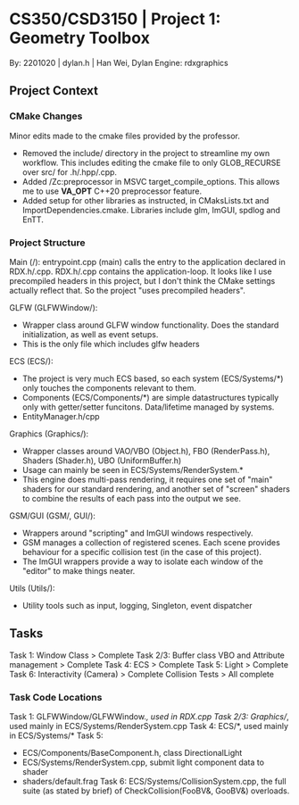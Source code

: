 # CS350/CSD3150 | Project 1: Geometry Toolbox
By: 2201020 | dylan.h | Han Wei, Dylan
Engine: rdxgraphics

## Project Context
### CMake Changes
Minor edits made to the cmake files provided by the professor.
- Removed the include/ directory in the project to streamline my own workflow. This includes editing the cmake file to only GLOB_RECURSE over src/ for .h/.hpp/.cpp.
- Added /Zc:preprocessor in MSVC target_compile_options. This allows me to use __VA_OPT__ C++20 preprocessor feature.
- Added setup for other libraries as instructed, in CMaksLists.txt and ImportDependencies.cmake. Libraries include glm, ImGUI, spdlog and EnTT.
### Project Structure
Main (/):
entrypoint.cpp (main) calls the entry to the application declared in RDX.h/.cpp.
RDX.h/.cpp contains the application-loop.
It looks like I use precompiled headers in this project, but I don't think the CMake settings actually reflect that. So the project "uses precompiled headers".

GLFW (GLFWWindow/):
- Wrapper class around GLFW window functionality. Does the standard initialization, as well as event setups.
- This is the only file which includes glfw headers

ECS (ECS/):
- The project is very much ECS based, so each system (ECS/Systems/*) only touches the components relevant to them.
- Components (ECS/Components/*) are simple datastructures typically only with getter/setter funcitons. Data/lifetime managed by systems.
- EntityManager.h/cpp

Graphics (Graphics/):
- Wrapper classes around VAO/VBO (Object.h), FBO (RenderPass.h), Shaders (Shader.h), UBO (UniformBuffer.h)
- Usage can mainly be seen in ECS/Systems/RenderSystem.*
- This engine does multi-pass rendering, it requires one set of "main" shaders for our standard rendering, and another set of "screen" shaders to combine the results of each pass into the output we see.

GSM/GUI (GSM/, GUI/):
- Wrappers around "scripting" and ImGUI windows respectively.
- GSM manages a collection of registered scenes. Each scene provides behaviour for a specific collision test (in the case of this project).
- The ImGUI wrappers provide a way to isolate each window of the "editor" to make things neater.

Utils (Utils/):
- Utility tools such as input, logging, Singleton, event dispatcher

## Tasks
Task 1: Window Class > Complete
Task 2/3: Buffer class VBO and Attribute management > Complete
Task 4: ECS > Complete
Task 5: Light > Complete
Task 6: Interactivity (Camera) > Complete
Collision Tests > All complete
### Task Code Locations
Task 1: GLFWWindow/GLFWWindow.*, used in RDX.cpp
Task 2/3: Graphics/*, used mainly in ECS/Systems/RenderSystem.cpp
Task 4: ECS/*, used mainly in ECS/Systems/\*
Task 5: 
- ECS/Components/BaseComponent.h, class DirectionalLight
- ECS/Systems/RenderSystem.cpp, submit light component data to shader
- shaders/default.frag
Task 6: ECS/Systems/CollisionSystem.cpp, the full suite (as stated by brief) of CheckCollision(FooBV&, GooBV&) overloads.